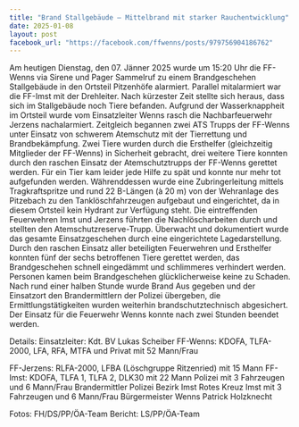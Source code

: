 ```yaml
---
title: "Brand Stallgebäude – Mittelbrand mit starker Rauchentwicklung"
date: 2025-01-08
layout: post
facebook_url: "https://facebook.com/ffwenns/posts/979756904186762"
---
```


Am heutigen Dienstag, den 07. Jänner 2025 wurde um 15:20 Uhr die FF-Wenns via Sirene und Pager Sammelruf zu einem Brandgeschehen Stallgebäude in den Ortsteil Pitzenhöfe alarmiert. Parallel mitalarmiert war die FF-Imst mit der Drehleiter. Nach kürzester Zeit stellte sich heraus, dass sich im Stallgebäude noch Tiere befanden. Aufgrund der Wasserknappheit im Ortsteil wurde vom Einsatzleiter Wenns rasch die Nachbarfeuerwehr Jerzens nachalarmiert. Zeitgleich begannen zwei ATS Trupps der FF-Wenns unter Einsatz von schwerem Atemschutz mit der Tierrettung und Brandbekämpfung. Zwei Tiere wurden durch die Ersthelfer (gleichzeitig Mitglieder der FF-Wenns) in Sicherheit gebracht, drei weitere Tiere konnten durch den raschen Einsatz der Atemschutztrupps der FF-Wenns gerettet werden. Für ein Tier kam leider jede Hilfe zu spät und konnte nur mehr tot aufgefunden werden. Währenddessen wurde eine Zubringerleitung mittels Tragkraftspritze und rund 22 B-Längen (à 20 m) von der Wehranlage des Pitzebach zu den Tanklöschfahrzeugen aufgebaut und eingerichtet, da in diesem Ortsteil kein Hydrant zur Verfügung steht. Die eintreffenden Feuerwehren Imst und Jerzens führten die Nachlöscharbeiten durch und stellten den Atemschutzreserve-Trupp. Überwacht und dokumentiert wurde das gesamte Einsatzgeschehen durch eine eingerichtete Lagedarstellung. Durch den raschen Einsatz aller beteiligten Feuerwehren und Ersthelfer konnten fünf der sechs betroffenen Tiere gerettet werden, das Brandgeschehen schnell eingedämmt und schlimmeres verhindert werden. Personen kamen beim Brandgeschehen glücklicherweise keine zu Schaden. Nach rund einer halben Stunde wurde Brand Aus gegeben und der Einsatzort den Brandermittlern der Polizei übergeben, die Ermittlungstätigkeiten wurden weiterhin brandschutztechnisch abgesichert. Der Einsatz für die Feuerwehr Wenns konnte nach zwei Stunden beendet werden. 

Details:
 Einsatzleiter: Kdt. BV Lukas Scheiber
 FF-Wenns: KDOFA, TLFA-2000, LFA, RFA, MTFA und Privat mit 52 Mann/Frau

 FF-Jerzens: RLFA-2000, LFBA (Löschgruppe Ritzenried) mit 15 Mann
 FF-Imst: KDOFA, TLFA 1, TLFA 2, DLK30 mit 22 Mann
 Polizei mit 3 Fahrzeugen und 6 Mann/Frau
 Brandermittler Polizei Bezirk Imst 
 Rotes Kreuz Imst mit 3 Fahrzeugen und 6 Mann/Frau
 Bürgermeister Wenns Patrick Holzknecht

 Fotos: FH/DS/PP/ÖA-Team
 Bericht: LS/PP/ÖA-Team